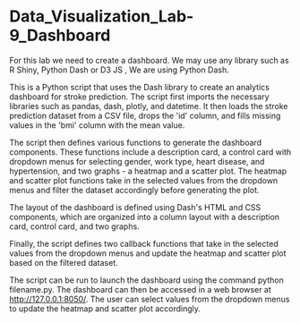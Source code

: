 # Data_Visualization_Lab-9_Dashboard

For this lab we need to create a dashboard.
We may use any library such as R Shiny, Python Dash or D3 JS , We are using Python Dash.

This is a Python script that uses the Dash library to create an analytics dashboard for stroke prediction. The script first imports the necessary libraries such as pandas, dash, plotly, and datetime. It then loads the stroke prediction dataset from a CSV file, drops the 'id' column, and fills missing values in the 'bmi' column with the mean value.

The script then defines various functions to generate the dashboard components. These functions include a description card, a control card with dropdown menus for selecting gender, work type, heart disease, and hypertension, and two graphs - a heatmap and a scatter plot. The heatmap and scatter plot functions take in the selected values from the dropdown menus and filter the dataset accordingly before generating the plot.

The layout of the dashboard is defined using Dash's HTML and CSS components, which are organized into a column layout with a description card, control card, and two graphs.

Finally, the script defines two callback functions that take in the selected values from the dropdown menus and update the heatmap and scatter plot based on the filtered dataset.

The script can be run to launch the dashboard using the command python filename.py. The dashboard can then be accessed in a web browser at http://127.0.0.1:8050/. The user can select values from the dropdown menus to update the heatmap and scatter plot accordingly.
